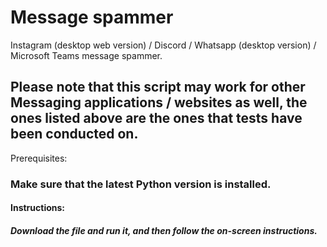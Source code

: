 # Message spammer
Instagram (desktop web version) / Discord / Whatsapp (desktop version) / Microsoft Teams message spammer.
## Please note that this script may work for other Messaging applications / websites as well, the ones listed above are the ones that tests have been conducted on.

Prerequisites:
### Make sure that the latest Python version is installed.


#### Instructions:
##### Download the file and run it, and then follow the on-screen instructions.
